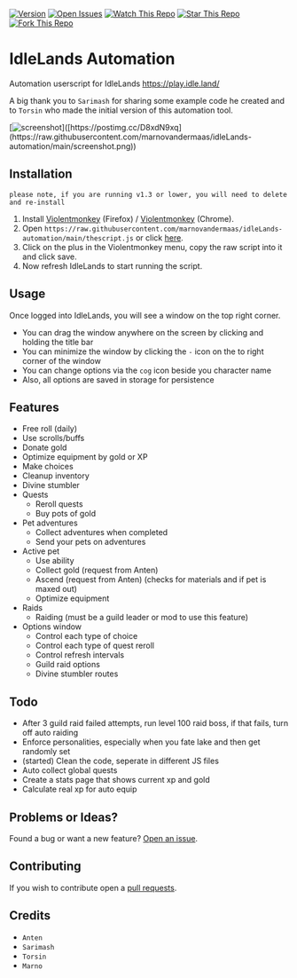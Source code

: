 [![Version](https://img.shields.io/github/v/release/marnovandermaas/idleLands-automation)](https://github.com/marnovandermaas/idleLands-automation/)
[![Open Issues](https://img.shields.io/github/issues/marnovandermaas/idleLands-automation?style=flat)](https://github.com/marnovandermaas/idleLands-automation/issues)
[![Watch This Repo](https://img.shields.io/github/watchers/marnovandermaas/idleLands-automation?style=social&icon=github)](https://github.com/marnovandermaas/idleLands-automation/subscription)
[![Star This Repo](https://img.shields.io/github/stars/marnovandermaas/idleLands-automation?style=social&icon=github)](https://github.com/marnovandermaas/idleLands-automation/stargazers)
[![Fork This Repo](https://img.shields.io/github/forks/marnovandermaas/idleLands-automation?style=social&icon=github)](https://github.com/marnovandermaas/idleLands-automation/fork)

# IdleLands Automation
Automation userscript for IdleLands
https://play.idle.land/

A big thank you to `Sarimash` for sharing some example code he created and to `Torsin` who made the initial version of this automation tool. 

[![screenshot]([https://i.postimg.cc/8zSK7DWn/tempsnip.png](https://raw.githubusercontent.com/marnovandermaas/idleLands-automation/main/screenshot.png))]([https://postimg.cc/D8xdN9xq](https://raw.githubusercontent.com/marnovandermaas/idleLands-automation/main/screenshot.png))

## Installation
`please note, if you are running v1.3 or lower, you will need to delete and re-install`

1. Install [Violentmonkey](https://addons.mozilla.org/en-US/firefox/addon/violentmonkey/) (Firefox) / [Violentmonkey](https://chrome.google.com/webstore/detail/violentmonkey/jinjaccalgkegednnccohejagnlnfdag) (Chrome).
2. Open `https://raw.githubusercontent.com/marnovandermaas/idleLands-automation/main/thescript.js` or click [here](https://raw.githubusercontent.com/marnovandermaas/idleLands-automation/main/thescript.js).
3. Click on the plus in the Violentmonkey menu, copy the raw script into it and click save.
4. Now refresh IdleLands to start running the script.

## Usage
Once logged into IdleLands, you will see a window on the top right corner.
- You can drag the window anywhere on the screen by clicking and holding the title bar
- You can minimize the window by clicking the `-` icon on the to right corner of the window
- You can change options via the `cog` icon beside you character name
- Also, all options are saved in storage for persistence

## Features
- Free roll (daily)
- Use scrolls/buffs
- Donate gold
- Optimize equipment by gold or XP
- Make choices
- Cleanup inventory
- Divine stumbler
- Quests
  - Reroll quests
  - Buy pots of gold
- Pet adventures
  - Collect adventures when completed
  - Send your pets on adventures
- Active pet
  - Use ability
  - Collect gold (request from Anten)
  - Ascend (request from Anten) (checks for materials and if pet is maxed out)
  - Optimize equipment
- Raids
  - Raiding (must be a guild leader or mod to use this feature)
- Options window
  - Control each type of choice
  - Control each type of quest reroll
  - Control refresh intervals
  - Guild raid options
  - Divine stumbler routes

## Todo
- After 3 guild raid failed attempts, run level 100 raid boss, if that fails, turn off auto raiding
- Enforce personalities, especially when you fate lake and then get randomly set
- (started) Clean the code, seperate in different JS files
- Auto collect global quests
- Create a stats page that shows current xp and gold
- Calculate real xp for auto equip

## Problems or Ideas?
Found a bug or want a new feature? [Open an issue](https://github.com/marnovandermaas/idleLands-automation/issues).

## Contributing
If you wish to contribute open a [pull requests](https://github.com/marnovandermaas/idleLands-automation/pulls).

## Credits
- `Anten`
- `Sarimash`
- `Torsin`
- `Marno`
